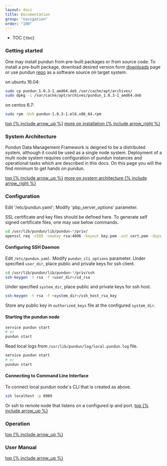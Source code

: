 ```yaml
---
layout: docs
title: Documentation
group: "navigation"
order: "100"
---
```

* TOC
{:toc}

### Getting started


One may install pundun from pre-built packages or from source code.
To install a pre-built package, download desired version form [downloads](/downloads/) page or use pundun [repo](https://packagecloud.io/erdemaksu/pundun) as a software source on target system.

on ubuntu 16.04:

```sh
sudo cp pundun_1.0.3-1_amd64.deb /var/cache/apt/archives/
sudo dpkg -i /var/cache/apt/archives/pundun_1.0.3-1_amd64.deb
```

on centos 6.7:

```sh
sudo rpm -Uvh pundun-1.0.3-1.el6.x86_64.rpm
```

[top {% include arrow_up %}](#) [more on installation {% include arrow_right %}](/docs/installation)

### System Architecture


Pundun Data Management Framework is deigned to be a distributed system, although it could be used as a single node system. Deployment of a multi node system requires configuration of pundun instances and operational tasks which are described in this docs. On this page you will the find minimum to get hands on pundun.

[top {% include arrow_up %}](#) [more on system architecture {% include arrow_right %}](/docs/system_architecture)

### Configuration


Edit '/etc/pundun.yaml';
Modify 'pbp_server_options' parameter.

SSL certificate and key files should be defined here.
To generate self signed certificate files, one may use below commands.

```sh
cd /usr/lib/pundun/lib/pundun-*/priv/
openssl req -x509 -newkey rsa:4096 -keyout key.pem -out cert.pem -days 1095 -nodes
```

#### Configuring SSH Daemon


Edit `/etc/pundun.yaml`.
Modify `pundun_cli_options` parameter.
Under specified `user_dir`, place public and private keys for ssh client.

```sh
cd /usr/lib/pundun/lib/pundun-*/priv/ssh
ssh-keygen -t rsa -f <user_dir>/id_rsa
```

Under specified `system_dir`, place public and private keys for ssh host.

```sh
ssh-keygen -t rsa -f <system_dir>/ssh_host_rsa_key
```

Store any public key in `authorized_keys` file at the configured `system_dir`.

#### Starting the pundun node

```sh
service pundun start
# or
pundun start
```

Read local logs from `/usr/lib/pundun/log/local.pundun.log` file.

```sh
service pundun start
# or
pundun start
```

#### Connecting to Command Line Interface


To connect local pundun node`s CLI that is created as above.

```sh
ssh localhost -p 8989
```
Or ssh to remote node that listens on a configured ip and port.
[top {% include arrow_up %}](#)

### Operation


[top {% include arrow_up %}](#)

### User Manual


[top {% include arrow_up %}](#)

